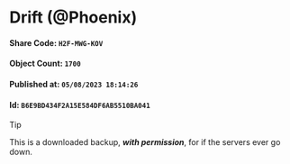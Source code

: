 # Drift (@Phoenix)

#### Share Code: ```H2F-MWG-KOV```
#### Object Count: ```1700```
#### Published at: ```05/08/2023 18:14:26```
#### Id: ```B6E9BD434F2A15E584DF6AB5510BA041```

> [!TIP]
> This is a downloaded backup, ***with permission***, for if the servers ever go down.
